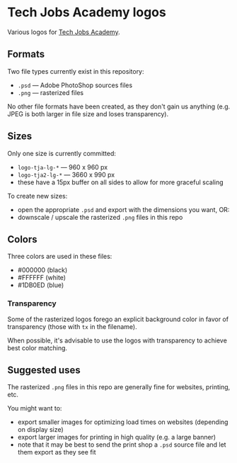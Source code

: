 # Tech Jobs Academy logos

Various logos for [Tech Jobs Academy](techjobsacademy.com).

## Formats

Two file types currently exist in this repository:
* `.psd` — Adobe PhotoShop sources files
* `.png` — rasterized files

No other file formats have been created, as they don't gain us anything (e.g. JPEG is both larger in file size and loses transparency).

## Sizes

Only one size is currently committed:
* `logo-tja-lg-*` — 960 x 960 px
* `logo-tja2-lg-*` — 3660 x 990 px
 * these have a 15px buffer on all sides to allow for more graceful scaling

To create new sizes:
* open the appropriate `.psd` and export with the dimensions you want, OR:
* downscale / upscale the rasterized `.png` files in this repo

## Colors

Three colors are used in these files:
* #000000 (black)
* #FFFFFF (white)
* #1DB0ED (blue)

### Transparency

Some of the rasterized logos forego an explicit background color in favor of transparency (those with `tx` in the filename).

When possible, it's advisable to use the logos with transparency to achieve best color matching.

## Suggested uses

The rasterized `.png` files in this repo are generally fine for websites, printing, etc.

You might want to:
* export smaller images for optimizing load times on websites (depending on display size)
* export larger images for printing in high quality (e.g. a large banner)
 * note that it may be best to send the print shop a `.psd` source file and let them export as they see fit
 
